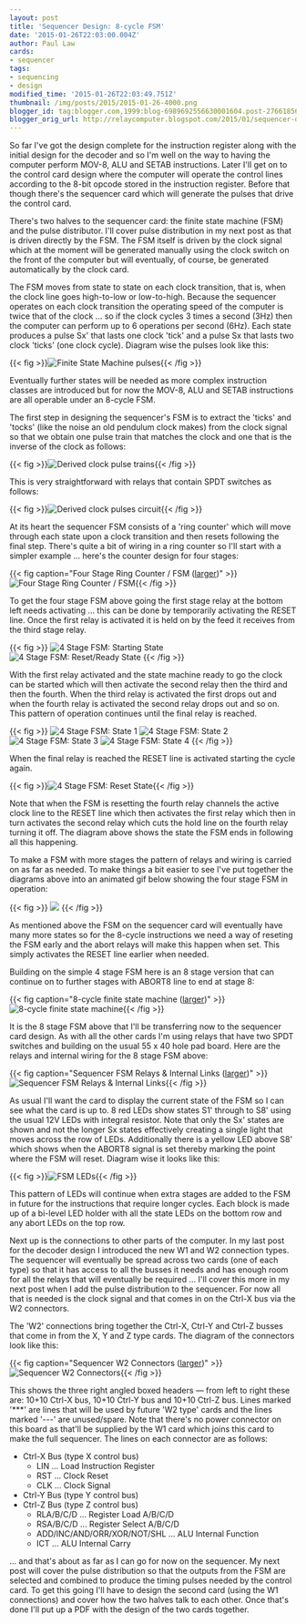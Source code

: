 ```yaml
---
layout: post
title: 'Sequencer Design: 8-cycle FSM'
date: '2015-01-26T22:03:00.004Z'
author: Paul Law
cards:
- sequencer
tags:
- sequencing
- design
modified_time: '2015-01-26T22:03:49.751Z'
thumbnail: /img/posts/2015/2015-01-26-4000.png
blogger_id: tag:blogger.com,1999:blog-6989692556630001604.post-2766185666697386020
blogger_orig_url: http://relaycomputer.blogspot.com/2015/01/sequencer-design-8-cycle-fsm.html
---
```


So far I've got the design complete for the instruction register along 
with the initial design for the decoder and so I'm well on the way to having 
the computer perform MOV-8, ALU and SETAB instructions. Later I'll get on to 
the control card design where the computer will operate the control lines 
according to the 8-bit opcode stored in the instruction register. Before that 
though there's the sequencer card which will generate the pulses that drive 
the control card.

There's two halves to the sequencer card: the 
finite state machine (FSM) and the pulse distributor. I'll cover pulse 
distribution in my next post as that is driven directly by the FSM. The FSM 
itself is driven by the clock signal which at the moment will be generated 
manually using the clock switch on the front of the computer but will 
eventually, of course, be generated automatically by the clock card.

The FSM moves from state to state on each clock transition, that is, when 
the clock line goes high-to-low or low-to-high. Because the sequencer operates 
on each clock transition the operating speed of the computer is twice that of 
the clock ... so if the clock cycles 3 times a second (3Hz) then the computer 
can perform up to 6 operations per second (6Hz). Each state produces a pulse 
Sx' that lasts one clock 'tick' and a pulse Sx that lasts two clock 'ticks' 
(one clock cycle). Diagram wise the pulses look like this:

{{< fig >}}![Finite State Machine pulses](/img/posts/2015/2015-01-26-0000.png){{< /fig >}}

Eventually 
further states will be needed as more complex instruction classes are 
introduced but for now the MOV-8, ALU and SETAB instructions are all operable 
under an 8-cycle FSM.

The first step in designing the sequencer's 
FSM is to extract the 'ticks' and 'tocks' (like the noise an old pendulum 
clock makes) from the clock signal so that we obtain one pulse train that 
matches the clock and one that is the inverse of the clock as follows:

{{< fig >}}![Derived clock pulse trains](/img/posts/2015/2015-01-26-0001.png){{< /fig >}}

This is very 
straightforward with relays that contain SPDT switches as follows:

{{< fig >}}![Derived clock pulses circuit](/img/posts/2015/2015-01-26-0002.gif){{< /fig >}}

At its 
heart the sequencer FSM consists of a 'ring counter' which will move through 
each state upon a clock transition and then resets following the final step. 
There's quite a bit of wiring in a ring counter so I'll start with a simpler 
example ... here's the counter design for four stages:

{{< fig caption="Four Stage Ring Counter / FSM ([larger](/img/posts/2015/2015-01-26-1000.png))" >}}![Four Stage Ring Counter / FSM](/img/posts/2015/2015-01-26-0003.png){{< /fig >}}

To get the 
four stage FSM above going the first stage relay at the bottom left needs 
activating ... this can be done by temporarily activating the RESET line. Once 
the first relay is activated it is held on by the feed it receives from the 
third stage relay.

{{< fig >}}
![4 Stage FSM: Starting State](/img/posts/2015/2015-01-26-0004.gif)
![4 Stage FSM: Reset/Ready State](/img/posts/2015/2015-01-26-0005.gif)
{{< /fig >}}

With the 
first relay activated and the state machine ready to go the clock can be 
started which will then activate the second relay then the third and then the 
fourth. When the third relay is activated the first drops out and when the 
fourth relay is activated the second relay drops out and so on. This pattern 
of operation continues until the final relay is reached.

{{< fig >}}
![4 Stage FSM: State 1](/img/posts/2015/2015-01-26-0006.gif)
![4 Stage FSM: State 2](/img/posts/2015/2015-01-26-0007.gif)
![4 Stage FSM: State 3](/img/posts/2015/2015-01-26-0008.gif)
![4 Stage FSM: State 4](/img/posts/2015/2015-01-26-0009.gif)
{{< /fig >}}

When the final 
relay is reached the RESET line is activated starting the cycle again.

{{< fig >}}![4 Stage FSM: Reset State](/img/posts/2015/2015-01-26-0010.gif){{< /fig >}}

Note that when 
the FSM is resetting the fourth relay channels the active clock line to the 
RESET line which then activates the first relay which then in turn activates 
the second relay which cuts the hold line on the fourth relay turning it off. 
The diagram above shows the state the FSM ends in following all this 
happening.

To make a FSM with more stages the pattern of relays and 
wiring is carried on as far as needed. To make things a bit easier to see I've 
put together the diagrams above into an animated gif below showing the four 
stage FSM in operation:

{{< fig >}}
![](/img/posts/2015/2015-01-26-0011.gif)
{{< /fig >}}

As mentioned above the FSM on the sequencer card will eventually 
have many more states so for the 8-cycle instructions we need a way of 
reseting the FSM early and the abort relays will make this happen when set. 
This simply activates the RESET line earlier when needed.

Building 
on the simple 4 stage FSM here is an 8 stage version that can continue on to 
further stages with ABORT8 line to end at stage 8:

{{< fig caption="8-cycle finite state machine ([larger](/img/posts/2015/2015-01-26-1001.png))" >}}![8-cycle finite state machine](/img/posts/2015/2015-01-26-0012.png){{< /fig >}}

It is the 8 stage FSM above 
that I'll be transferring now to the sequencer card design. As with all the 
other cards I'm using relays that have two SPDT switches and building on the 
usual 55 x 40 hole pad board. Here are the relays and internal wiring for the 
8 stage FSM above:

{{< fig caption="Sequencer FSM Relays &amp; Internal Links ([larger](/img/posts/2015/2015-01-26-1002.png))" >}}![Sequencer FSM Relays &amp; Internal Links](/img/posts/2015/2015-01-26-0013.png){{< /fig >}}

As usual I'll want the card to display the current state of the 
FSM so I can see what the card is up to. 8 red LEDs show states S1' through to 
S8' using the usual 12V LEDs with integral resistor. Note that only the Sx' 
states are shown and not the longer Sx states effectively creating a single 
light that moves across the row of LEDs. Additionally there is a yellow LED 
above S8' which shows when the ABORT8 signal is set thereby marking the point 
where the FSM will reset. Diagram wise it looks like this:

{{< fig >}}![FSM LEDs](/img/posts/2015/2015-01-26-0014.png){{< /fig >}}

This pattern of LEDs will 
continue when extra stages are added to the FSM in future for the instructions 
that require longer cycles. Each block is made up of a bi-level LED holder 
with all the state LEDs on the bottom row and any abort LEDs on the top 
row.

Next up is the connections to other parts of the computer. In 
my last post for the decoder design I introduced the new W1 and W2 connection 
types. The sequencer will eventually be spread across two cards (one of each 
type) so that it has access to all the busses it needs and has enough room for 
all the relays that will eventually be required ... I'll cover this more in my 
next post when I add the pulse distribution to the sequencer. For now all that 
is needed is the clock signal and that comes in on the Ctrl-X bus via the W2 
connectors.

The 'W2' connections bring together the Ctrl-X, Ctrl-Y 
and Ctrl-Z busses that come in from the X, Y and Z type cards. The diagram of 
the connectors look like this:

{{< fig caption="Sequencer W2 Connectors ([larger](/img/posts/2015/2015-01-26-1003.png))" >}}![Sequencer W2 Connectors](/img/posts/2015/2015-01-26-0015.png){{< /fig >}}

This shows the 
three right angled boxed headers — from left to right these are: 10+10 Ctrl-X 
bus, 10+10 Ctrl-Y bus and 10+10 Ctrl-Z bus. Lines marked '***' are lines that 
will be used by future 'W2 type' cards and the lines marked '---' are 
unused/spare. Note that there's no power connector on this board as that'll be 
supplied by the W1 card which joins this card to make the full sequencer. The 
lines on each connector are as follows:

* Ctrl-X Bus (type X control bus)
  * LIN ... Load Instruction Register
  * RST ... Clock Reset
  * CLK ... Clock Signal
* Ctrl-Y Bus (type Y control bus)
* Ctrl-Z Bus (type Z control bus)
  * RLA/B/C/D ... Register Load A/B/C/D
  * RSA/B/C/D ... Register Select A/B/C/D
  * ADD/INC/AND/ORR/XOR/NOT/SHL ... ALU Internal Function
  * ICT ... ALU Internal Carry

... and that's about 
as far as I can go for now on the sequencer. My next post will cover the pulse 
distribution so that the outputs from the FSM are selected and combined to 
produce the timing pulses needed by the control card. To get this going I'll 
have to design the second card (using the W1 connections) and cover how the 
two halves talk to each other. Once that's done I'll put up a PDF with the 
design of the two cards together. 
